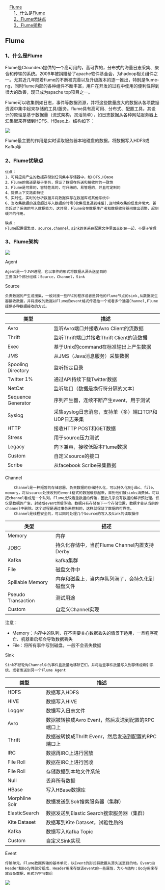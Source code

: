 &emsp;<a href="#0">Flume</a>  
&emsp;&emsp;<a href="#1">1、什么是Flume</a>  
&emsp;&emsp;<a href="#2">2、Flume优缺点</a>  
&emsp;&emsp;<a href="#3">3、Flume架构</a>  
## <a name="0">Flume


### <a name="1">1、什么是Flume


​		Flume是Cloundera提供的一个高可用的，高可靠的，分布式的海量日志采集、聚合和传输的系统。2009年被捐赠给了apache软件基金会，为hadoop相关组件之一。尤其近几年随着flume的不断被完善以及升级版本的逐一推出，特别是flume-ng，同时flume内部的各种组件不断丰富，用户在开发的过程中使用的便利性得到很大的改善，现已成为apache top项目之一。

​		Flume可以收集例如日志，事件等数据资源，并将这些数量庞大的数据从各项数据资源中集中起来存储的工具/服务。flume具有高可用、分布式、配置工具，其设计的原理是基于数据量（流式架构，灵活简单），如日志数据从各种网站服务器上汇集起来存储到HDFS，HBase上。结构如下：

![](https://yingziimage.oss-cn-beijing.aliyuncs.com/img/202302151634642.png)

Flume最主要的作用是实时读取服务器本地磁盘的数据，将数据写入HDFS或Kafka等

### <a name="2">2、Flume优缺点


```
优点：
1、可将应用产生的数据存储到任何集中存储器中，如HDFS,HBase
2、Flume的管道是基于事务，保证了数据在传送和接收时的一致性
3、Flume是可靠的，容错性高的，可升级的，易管理的，并且可定制的
4、提供上下文路由特征
5、实时性，实时的分析数据并将数据保存在数据库或其他系统中
6、当收集数据的速度超过写入数据的时候(收集信息遇到峰值),这时候收集的信息非常大，甚至超过了系统的写入数据能力，这时候，Flume会在数据生产者和数据收容器间做出调整，起到缓冲的作用。

缺点：
Flume配置很繁琐，source,channel,sink的关系在配置文件里面交织在一起，不便于管理
```

### <a name="3">3、Flume架构


![](https://yingziimage.oss-cn-beijing.aliyuncs.com/img/202302151634599.png)

Agent

```
Agent是一个JVM进程，它以事件的形式将数据从源头送至目的
主要由3个部分组成：Source，Channel，Sink
```

Source

```
负责数据的产生或搜集，一般对接一些PRC的程序或者是其他的flume节点的sink,从数据发生器接收数据，并将接收的数据以Flume的event格式传递给一个或者多个通道Channel,Flume提供多种数据接收的方式。
```

| 类型               | 描述                                                 |
| ------------------ | ---------------------------------------------------- |
| Avro               | 监听Avro端口并接收Avro Client的流数据                |
| Thrift             | 监听Thrift端口并接收Thrift Client的流数据            |
| Exec               | 基于Unix的command在标准输出上产生数据                |
| JMS                | 从JMS（Java消息服务）采集数据                        |
| Spooling Directory | 监听指定目录                                         |
| Twitter 1%         | 通过API持续下载Twitter数据                           |
| NetCat             | 监听端口（数据是换行符分隔的文本）                   |
| Sequence Generator | 序列产生器，连续不断产生event，用于测试              |
| Syslog             | 采集syslog日志消息，支持单（多）端口TCP和UDP日志采集 |
| HTTP               | 接收HTTP POST和GET数据                               |
| Stress             | 用于source压力测试                                   |
| Legacy             | 向下兼容，接收低版本Flume数据                        |
| Custom             | 自定义source的接口                                   |
| Scribe             | 从facebook Scribe采集数据                            |

Channel

```
	Channel是一种短暂的存储容器，负责数据的存储持久化，可以持久化到jdbc、file、memory，将从source处接收到的event格式的数据缓存起来，直到他们被sinks消费掉。可以把channel看成是一个队列，Flume比较看重数据的传输，因此几乎没有数据的解析预处理。仅仅是数据的产生，封装成event然后传输。数据只有存储在下一个存储位置，数据才会从当前的channel中删除。这个过程是通过事务来控制的，这样就保证了数据的可靠性。
	Channel是线程安全的，可以同时处理几个Source的写入及Sink的读取操作
```

| 类型               | 描述                                             |
| ------------------ | ------------------------------------------------ |
| Memory             | 内存                                             |
| JDBC               | 持久化存储中，当前Flume Channel内置支持Derby     |
| Kafka              | kafka集群                                        |
| File               | 磁盘文件中                                       |
| Spillable Memory   | 内存和磁盘上，当内存队列满了，会持久化到磁盘文件 |
| Pseudo Transaction | 测试用途                                         |
| Custom             | 自定义Channel实现                                |

注意：

- Memory：内存中的队列，在不需要关心数据丢失的情景下适用，一旦程序死亡、机器重启都会导致数据丢失
- File：将所有事件写到磁盘。一般不会丢失数据

Sink

```
Sink不断轮询Channel中的事件且批量地移除它们，并将这些事件批量写入到存储或索引系统、或者发送到另一个Flume Agent
```

| 类型           | 描述                                                |
| -------------- | --------------------------------------------------- |
| HDFS           | 数据写入HDFS                                        |
| HIVE           | 数据写入HIVE                                        |
| Logger         | 数据写入日志文件                                    |
| Avro           | 数据被转换成Avro Event，然后发送到配置的RPC端口上   |
| Thrift         | 数据被转换成Thrift Evenr，然后发送到配置的RPC端口上 |
| IRC            | 数据再IRC上进行回放                                 |
| File Roll      | 数据在IRC上进行回收                                 |
| File Roll      | 存储数据到本地文件系统                              |
| Null           | 丢弃所有数据                                        |
| HBase          | 写入HBase数据库                                     |
| Morphline Solr | 数据发送到Solr搜索服务器（集群）                    |
| ElasticSearch  | 数据发送到Elastic Search搜索服务器（集群）          |
| Kite Dataset   | 数据写到Kite Dataset，试验性质的                    |
| Kafka          | 数据写入Kafka Topic                                 |
| Custom         | 自定义Sink实现                                      |

Event

```
传输单元，Flume数据传输的基本单元，以Event的形式将数据从源头送至目的地。Event由Header和Body两部分组成，Header用来存放该event的一些属性，为K-V结构；Body用来存放该条数据，形式为字节数组
```

![](https://yingziimage.oss-cn-beijing.aliyuncs.com/img/202302151634961.png)
